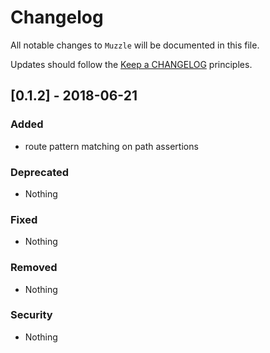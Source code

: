 # Changelog

All notable changes to `Muzzle` will be documented in this file.

Updates should follow the [Keep a CHANGELOG](http://keepachangelog.com/) principles.

## [0.1.2] - 2018-06-21

### Added
- route pattern matching on path assertions

### Deprecated
- Nothing

### Fixed
- Nothing

### Removed
- Nothing

### Security
- Nothing
